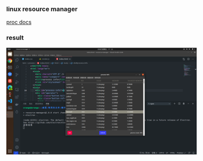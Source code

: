 ### linux resource manager

[proc docs](https://www.kernel.org/doc/html/latest/filesystems/proc.html)


### result

![](./img/processInfo.png)